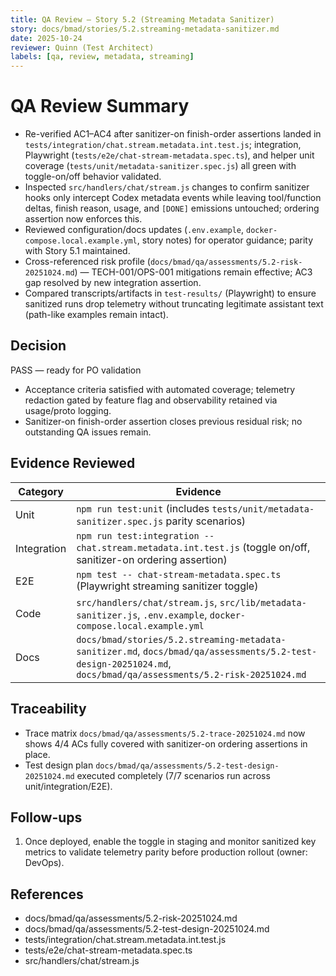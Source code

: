 ```yaml
---
title: QA Review — Story 5.2 (Streaming Metadata Sanitizer)
story: docs/bmad/stories/5.2.streaming-metadata-sanitizer.md
date: 2025-10-24
reviewer: Quinn (Test Architect)
labels: [qa, review, metadata, streaming]
---
```


# QA Review Summary

- Re-verified AC1–AC4 after sanitizer-on finish-order assertions landed in `tests/integration/chat.stream.metadata.int.test.js`; integration, Playwright (`tests/e2e/chat-stream-metadata.spec.ts`), and helper unit coverage (`tests/unit/metadata-sanitizer.spec.js`) all green with toggle-on/off behavior validated.
- Inspected `src/handlers/chat/stream.js` changes to confirm sanitizer hooks only intercept Codex metadata events while leaving tool/function deltas, finish reason, usage, and `[DONE]` emissions untouched; ordering assertion now enforces this.
- Reviewed configuration/docs updates (`.env.example`, `docker-compose.local.example.yml`, story notes) for operator guidance; parity with Story 5.1 maintained.
- Cross-referenced risk profile (`docs/bmad/qa/assessments/5.2-risk-20251024.md`) — TECH-001/OPS-001 mitigations remain effective; AC3 gap resolved by new integration assertion.
- Compared transcripts/artifacts in `test-results/` (Playwright) to ensure sanitized runs drop telemetry without truncating legitimate assistant text (path-like examples remain intact).

## Decision

PASS — ready for PO validation

- Acceptance criteria satisfied with automated coverage; telemetry redaction gated by feature flag and observability retained via usage/proto logging.
- Sanitizer-on finish-order assertion closes previous residual risk; no outstanding QA issues remain.

## Evidence Reviewed

| Category    | Evidence |
| ----------- | -------- |
| Unit        | `npm run test:unit` (includes `tests/unit/metadata-sanitizer.spec.js` parity scenarios) |
| Integration | `npm run test:integration -- chat.stream.metadata.int.test.js` (toggle on/off, sanitizer-on ordering assertion) |
| E2E         | `npm test -- chat-stream-metadata.spec.ts` (Playwright streaming sanitizer toggle) |
| Code        | `src/handlers/chat/stream.js`, `src/lib/metadata-sanitizer.js`, `.env.example`, `docker-compose.local.example.yml` |
| Docs        | `docs/bmad/stories/5.2.streaming-metadata-sanitizer.md`, `docs/bmad/qa/assessments/5.2-test-design-20251024.md`, `docs/bmad/qa/assessments/5.2-risk-20251024.md` |

## Traceability

- Trace matrix `docs/bmad/qa/assessments/5.2-trace-20251024.md` now shows 4/4 ACs fully covered with sanitizer-on ordering assertions in place.
- Test design plan `docs/bmad/qa/assessments/5.2-test-design-20251024.md` executed completely (7/7 scenarios run across unit/integration/E2E).

## Follow-ups

1. Once deployed, enable the toggle in staging and monitor sanitized key metrics to validate telemetry parity before production rollout (owner: DevOps).

## References

- docs/bmad/qa/assessments/5.2-risk-20251024.md
- docs/bmad/qa/assessments/5.2-test-design-20251024.md
- tests/integration/chat.stream.metadata.int.test.js
- tests/e2e/chat-stream-metadata.spec.ts
- src/handlers/chat/stream.js

